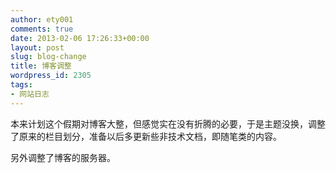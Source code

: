 ```yaml
---
author: ety001
comments: true
date: 2013-02-06 17:26:33+00:00
layout: post
slug: blog-change
title: 博客调整
wordpress_id: 2305
tags:
- 网站日志
---
```


本来计划这个假期对博客大整，但感觉实在没有折腾的必要，于是主题没换，调整了原来的栏目划分，准备以后多更新些非技术文档，即随笔类的内容。

另外调整了博客的服务器。
